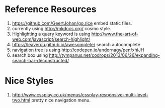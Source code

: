 Reference Resources
===========

1. https://github.com/GeertJohan/go.rice embed static files.
2. currently using http://mkdocs.org/ cosmo style.
3. Highlighting a query keyword is using http://www.the-art-of-web.com/javascript/search-highlight/
4. https://leaverou.github.io/awesomplete/ search autocomplete
5. navigation tree is using http://codepen.io/andornagy/pen/xhiJH
6. search box using http://tympanus.net/codrops/2013/06/26/expanding-search-bar-deconstructed/


Nice Styles
===========

1. http://www.cssplay.co.uk/menus/cssplay-responsive-multi-level-two.html pretty nice navigation menu.
